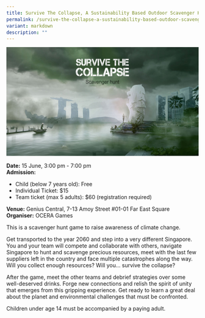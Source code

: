 ```yaml
---
title: Survive The Collapse, A Sustainability Based Outdoor Scavenger Hunt
permalink: /survive-the-collapse-a-sustainability-based-outdoor-scavenger-hunt/
variant: markdown
description: ""
---
```

![](/images/Others/hero_image__Collapse_after__1_.jpg)

**Date:**  15 June, 3:00 pm - 7:00 pm<br>
**Admission:**<br>
* Child (below 7 years old): Free
* Individual Ticket: $15 
* Team ticket (max 5 adults): $60 (registration required) <br>

**Venue:** Genius Central, 7-13 Amoy Street #01-01 Far East Square<br>
**Organiser:** OCERA Games

This is a scavenger hunt game to raise awareness of climate change.

Get transported to the year 2060 and step into a very different Singapore. You and your team will compete and collaborate with others, navigate Singapore to hunt and scavenge precious resources, meet with the last few suppliers left in the country and face multiple catastrophes along the way. Will you collect enough resources? Will you... survive the collapse? 

After the game, meet the other teams and debrief strategies over some well-deserved drinks. Forge new connections and relish the spirit of unity that emerges from this gripping experience. Get ready to learn a great deal about the planet and environmental challenges that must be confronted.

Children under age 14 must be accompanied by a paying adult.

<a class="btn-link" target="_blank" href="https://www.eventbrite.sg/e/survive-the-collapse-2024-amazing-race-experience-15th-of-june-tickets-881290863697">
  <img src="/images/gogreensg_website-32.png">
</a>

<style>
  .btn-link {
    display: none;
  }
  a.btn-link[target="_blank"]:after {
  display: none;
}
  .btn-link > img {
    width: 100%;
  }
</style>